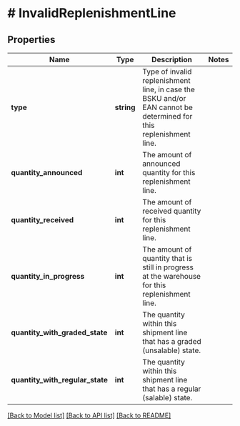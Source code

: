 # # InvalidReplenishmentLine

## Properties

Name | Type | Description | Notes
------------ | ------------- | ------------- | -------------
**type** | **string** | Type of invalid replenishment line, in case the BSKU and/or EAN cannot be determined for this replenishment line. |
**quantity_announced** | **int** | The amount of announced quantity for this replenishment line. |
**quantity_received** | **int** | The amount of received quantity for this replenishment line. |
**quantity_in_progress** | **int** | The amount of quantity that is still in progress at the warehouse for this replenishment line. |
**quantity_with_graded_state** | **int** | The quantity within this shipment line that has a graded (unsalable) state. |
**quantity_with_regular_state** | **int** | The quantity within this shipment line that has a regular (salable) state. |

[[Back to Model list]](../../README.md#models) [[Back to API list]](../../README.md#endpoints) [[Back to README]](../../README.md)

